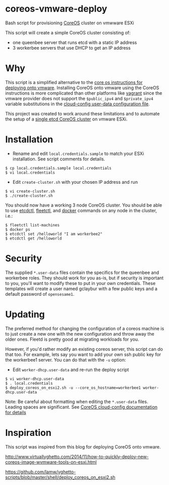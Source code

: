 coreos-vmware-deploy
====================

Bash script for provisioning [CoreOS](https://coreos.com/) cluster on vmwware ESXi

This script will create a simple CoreOS cluster consisting of:
- one queenbee server that runs etcd with a static IP address
- 3 workerbee servers that use DHCP to get an IP address

# Why

This script is a simplified alternative to the [core os instructions for deploying onto vmware](https://coreos.com/docs/running-coreos/platforms/vmware/).
Installing CoreOS onto vmware using the CoreOS instructions is more complicated than other platforms like [vagrant](https://coreos.com/docs/running-coreos/platforms/vagrant/) since the vmware provider does not support the `$public_ipv4` and `$private_ipv4` variable substitutions in the [cloud-config user-data configuration file](https://coreos.com/docs/cluster-management/setup/cloudinit-cloud-config/).  

This project was created to work around these limitations and to automate the setup of a [single etcd CoreOS cluster](https://coreos.com/docs/cluster-management/setup/cluster-architectures/#easy-development/testing-cluster) on vmware ESXi.


# Installation

* Rename and edit `local.credentials.sample` to match your ESXi installation.  See script comments for details.

```
$ cp local.credentials.sample local.credentials
$ vi local.credentials
```

* Edit `create-cluster.sh` with your chosen IP address and run

```
$ vi create-cluster.sh
$ ./create-cluster.sh
```

You should now have a working 3 node CoreOS cluster.  You should be able to use [etcdctl](https://github.com/coreos/etcdctl#etcdctl), [fleetctl](https://coreos.com/docs/launching-containers/launching/fleet-using-the-client/), and [docker](https://www.docker.com/) commands on any node in the cluster, i.e.:

```
$ fleetctl list-machines
$ docker ps
$ etcdctl set /helloworld "I am workerbee2"
$ etcdctl get /helloworld
```

# Security

The supplied `*.user-data` files contain the specifics for the queenbee and workerbee roles.  They should work for you as-is, but if security is important to you, you'll want to modify these to put in your own credentials.  These templates will create a user named gclaybur with a few public keys and a default password of `opensesame1`.

# Updating 
The preferred method for changing the configuration of a coreos machine is to just create a new one with the new configuration and throw away the older ones.  Fleetd is pretty good at migrating workloads for you.  

However, if you'd rather modify an existing coreos server, this script can do that too.  For example, lets say you want to add your own ssh public key for the workerbee1 server.  You can do that with the `-u` option:

* Edit `worker-dhcp.user-data` and re-run the deploy script

```
$ vi worker-dhcp.user-data
$ . local.credentials
$ deploy_coreos_on_esxi2.sh -u --core_os_hostname=workerbee1 worker-dhcp.user-data
```

Note: Be careful about formatting when editing the `*.user-data` files.  Leading spaces are significant.  See [CoreOS cloud-config documentation for details](https://coreos.com/docs/cluster-management/setup/cloudinit-cloud-config/)


# Inspiration

This script was inspired from this blog for deploying CoreOS onto vmware.

http://www.virtuallyghetto.com/2014/11/how-to-quickly-deploy-new-coreos-image-wvmware-tools-on-esxi.html

https://github.com/lamw/vghetto-scripts/blob/master/shell/deploy_coreos_on_esxi2.sh



